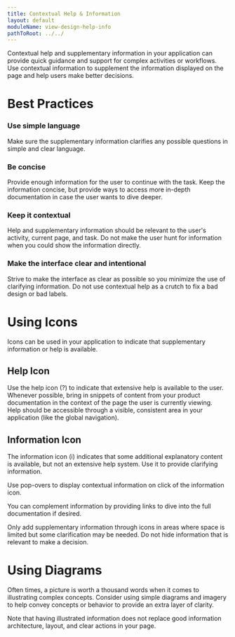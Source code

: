 ```yaml
---
title: Contextual Help & Information
layout: default
moduleName: view-design-help-info
pathToRoot: ../../
---
```


Contextual help and supplementary information in your application can provide quick guidance and support for complex activities or workflows. Use contextual information to supplement the information displayed on the page and help users make better decisions. 

# Best Practices
### Use simple language
Make sure the supplementary information clarifies any possible questions in simple and clear language. 

### Be concise
Provide enough information for the user to continue with the task. Keep the information concise, but provide ways to access more in-depth documentation in case the user wants to dive deeper.

### Keep it contextual
Help and supplementary information should be relevant to the user's activity, current page, and task. Do not make the user hunt for information when you could show the information directly. 

### Make the interface clear and intentional
Strive to make the interface as clear as possible so you minimize the use of clarifying information. Do not use contextual help as a crutch to fix a bad design or bad labels.

<div class="layout">
  <catalog-picture
    class="layout__item picture-side-by-side"
    img-src="../../img/guidelines/design/help-info/help-do"
    img-alt="Help info correct"
    title="Do"
    caption="Use the page layout to display relevant information to make decisions">
  </catalog-picture>
  <catalog-picture
    class="layout__item picture-side-by-side"
    img-src="../../img/guidelines/design/help-info/help-dont"
    img-alt="Help info incorrect"
    title="Don't"
    caption="Don't hide information that is needed to make a decision">
  </catalog-picture>
</div>

# Using Icons
Icons can be used in your application to indicate that supplementary information or help is available.

## Help Icon
Use the help icon (?) to indicate that extensive help is available to the user. Whenever possible, bring in snippets of content from your product documentation in the context of the page the user is currently viewing. 
Help should be accessible through a visible, consistent area in your application (like the global navigation).

<catalog-picture img-src="../../img/guidelines/design/help-info/product-help-open" img-alt="Opening product help from a global menu" caption="Opening product help from a global menu"></catalog-picture>

<catalog-picture img-src="../../img/guidelines/design/help-info/product-help" img-alt="Example of product help in context" caption="Example of product help in context"></catalog-picture>

## Information Icon
The information icon (i) indicates that some additional explanatory content is available, but not an extensive help system. Use it to provide clarifying information.

<catalog-picture img-src="../../img/guidelines/design/help-info/info-in-context" img-alt="Additional information in context" caption="Showing additional information in context"></catalog-picture>

Use pop-overs to display contextual information on click of the information icon. 
<catalog-picture img-src="../../img/guidelines/design/help-info/info-popup" img-alt="Opening contextual information" caption="Opening contextual information"></catalog-picture>

You can complement information by providing links to dive into the full documentation if desired.

<catalog-picture img-src="../../img/guidelines/design/help-info/info-pop-up-help" img-alt="Contextual information with access to product documentation" caption="Example of opening contextual information with access to product documentation"></catalog-picture>

Only add supplementary information through icons in areas where space is limited but some clarification may be needed. Do not hide information that is relevant to make a decision.

<div class="layout">
  <catalog-picture
    class="layout__item picture-side-by-side"
    img-src="../../img/guidelines/design/help-info/help-spare-do"
    img-alt="Information icon correct"
    title="Do"
    caption="Use contextual help only when necessary, and use the icon in areas where space is limited.">
  </catalog-picture>
  <catalog-picture
    class="layout__item picture-side-by-side"
    img-src="../../img/guidelines/design/help-info/help-all-fields-dont"
    img-alt="Information icon incorrect"
    title="Don't"
    caption="Do not abuse the info icon. Make sure your labels are clear to reduce the need for additional information.">
  </catalog-picture>
</div>

# Using Diagrams
Often times, a picture is worth a thousand words when it comes to illustrating complex concepts. Consider using simple diagrams and imagery to help convey concepts or behavior to provide an extra layer of clarity. 

<catalog-picture img-src="../../img/guidelines/design/help-info/diagram-in-help" img-alt="Example of a diagram as contextual information" caption="Example of a diagram as contextual information"></catalog-picture>

Note that having illustrated information does not replace good information architecture, layout, and clear actions in your page.
